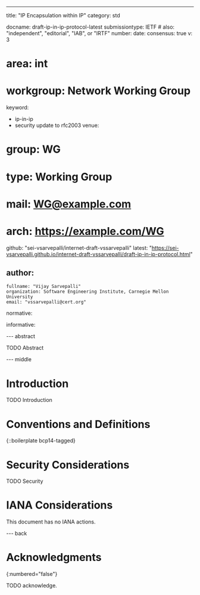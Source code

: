 ---
title: "IP Encapsulation within IP"
category: std

docname: draft-ip-in-ip-protocol-latest
submissiontype: IETF  # also: "independent", "editorial", "IAB", or "IRTF"
number:
date:
consensus: true
v: 3
# area: int
# workgroup: Network Working Group
keyword:
 - ip-in-ip
 - security update to rfc2003
venue:
#  group: WG
#  type: Working Group
#  mail: WG@example.com
#  arch: https://example.com/WG
  github: "sei-vsarvepalli/internet-draft-vssarvepalli"
  latest: "https://sei-vsarvepalli.github.io/internet-draft-vssarvepalli/draft-ip-in-ip-protocol.html"

author:
 -
    fullname: "Vijay Sarvepalli"
    organization: Software Engineering Institute, Carnegie Mellon University
    email: "vssarvepalli@cert.org"

normative:

informative:


--- abstract

TODO Abstract


--- middle

# Introduction

TODO Introduction


# Conventions and Definitions

{::boilerplate bcp14-tagged}


# Security Considerations

TODO Security


# IANA Considerations

This document has no IANA actions.


--- back

# Acknowledgments
{:numbered="false"}

TODO acknowledge.
